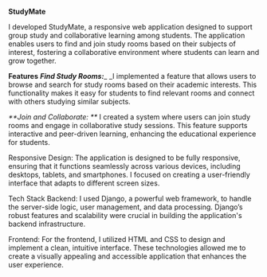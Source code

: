 **StudyMate**

I developed StudyMate, a responsive web application designed to support group study and collaborative learning among students. The application enables users to find and join study rooms based on their subjects of interest, fostering a collaborative environment where students can learn and grow together.

**Features**
_**Find Study Rooms:**__ _I implemented a feature that allows users to browse and search for study rooms based on their academic interests. This functionality makes it easy for students to find relevant rooms and connect with others studying similar subjects.

_**Join and Collaborate: **_ I created a system where users can join study rooms and engage in collaborative study sessions. This feature supports interactive and peer-driven learning, enhancing the educational experience for students.

Responsive Design: The application is designed to be fully responsive, ensuring that it functions seamlessly across various devices, including desktops, tablets, and smartphones. I focused on creating a user-friendly interface that adapts to different screen sizes.

Tech Stack
Backend: I used Django, a powerful web framework, to handle the server-side logic, user management, and data processing. Django’s robust features and scalability were crucial in building the application's backend infrastructure.

Frontend: For the frontend, I utilized HTML and CSS to design and implement a clean, intuitive interface. These technologies allowed me to create a visually appealing and accessible application that enhances the user experience.
